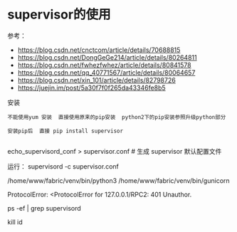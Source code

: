 supervisor的使用
==============================================

参考：
* https://blog.csdn.net/cnctcom/article/details/70688815
* https://blog.csdn.net/DongGeGe214/article/details/80264811
* https://blog.csdn.net/fwhezfwhez/article/details/80841578
* https://blog.csdn.net/qq_40771567/article/details/80064657
* https://blog.csdn.net/xin_101/article/details/82798726
* https://juejin.im/post/5a30f7f0f265da43346fe8b5

安装
```
不能使用yum 安装  直接使用原来的pip安装  python2下的pip安装参照升级python部分

安装pip后  直接 pip install supervisor 


```
echo_supervisord_conf > supervisor.conf # 生成 supervisor 默认配置文件

运行：  supervisord -c supervisor.conf

/home/www/fabric/venv/bin/python3 /home/www/fabric/venv/bin/gunicorn


ProtocolError: <ProtocolError for 127.0.0.1/RPC2: 401 Unauthor.


ps -ef | grep supervisord

kill id

